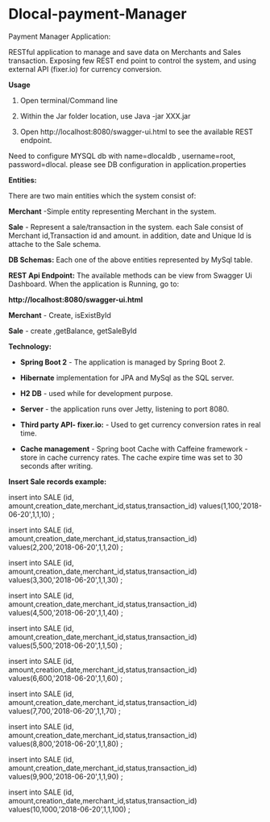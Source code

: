 # Dlocal-payment-Manager

Payment Manager Application:

RESTful application to manage and save data on Merchants and Sales transaction.
Exposing few REST end point to control the system, and using external API (fixer.io) for currency conversion.

**Usage**
   
1. Open terminal/Command line

2. Within the Jar folder location, use 
	Java -jar XXX.jar

3. Open http://localhost:8080/swagger-ui.html to see the available REST endpoint.

Need to configure MYSQL db with name=dlocaldb , username=root, password=dlocal.
please see DB configuration in application.properties

**Entities:**

There are two main entities which the system consist of:

**Merchant** -Simple entity representing Merchant in the system.

**Sale** - Represent a sale/transaction in the system.
	   each Sale consist of Merchant id,Transaction id and amount.
	   in addition, date and Unique Id is attache to the Sale schema.


**DB Schemas:**
Each one of the above entities represented by MySql table.


**REST Api Endpoint:**
The available methods can be view from Swagger Ui Dashboard.
When the application is Running, go to:

**http://localhost:8080/swagger-ui.html**

**Merchant** - Create, isExistById

**Sale** - create ,getBalance,  getSaleById


**Technology:**

* **Spring Boot 2** - The application is managed by Spring Boot 2.

* **Hibernate** implementation for JPA and MySql as the SQL server.

* **H2 DB** - used while for development purpose.

* **Server** - the application runs over Jetty, listening to port 8080.

* **Third party API- fixer.io:** - Used to get currency conversion rates in real time.

* **Cache management** - Spring boot Cache with Caffeine framework - store in cache currency rates. The cache expire time was set to 30 seconds after writing.





**Insert Sale records example:**

insert into SALE  (id, amount,creation_date,merchant_id,status,transaction_id)   values(1,100,'2018-06-20',1,1,10) ;

insert into SALE  (id, amount,creation_date,merchant_id,status,transaction_id)   values(2,200,'2018-06-20',1,1,20) ;

insert into SALE  (id, amount,creation_date,merchant_id,status,transaction_id)   values(3,300,'2018-06-20',1,1,30) ;

insert into SALE  (id, amount,creation_date,merchant_id,status,transaction_id)   values(4,500,'2018-06-20',1,1,40) ;

insert into SALE  (id, amount,creation_date,merchant_id,status,transaction_id)   values(5,500,'2018-06-20',1,1,50) ;

insert into SALE  (id, amount,creation_date,merchant_id,status,transaction_id)   values(6,600,'2018-06-20',1,1,60) ;

insert into SALE  (id, amount,creation_date,merchant_id,status,transaction_id)   values(7,700,'2018-06-20',1,1,70) ;

insert into SALE  (id, amount,creation_date,merchant_id,status,transaction_id)   values(8,800,'2018-06-20',1,1,80) ;

insert into SALE  (id, amount,creation_date,merchant_id,status,transaction_id)   values(9,900,'2018-06-20',1,1,90) ;

insert into SALE  (id, amount,creation_date,merchant_id,status,transaction_id)   values(10,1000,'2018-06-20’,1,1,100) ;



